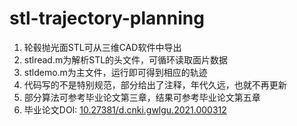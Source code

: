 # stl-trajectory-planning
1. 轮毂抛光面STL可从三维CAD软件中导出
2. stlread.m为解析STL的头文件，可循环读取面片数据
3. stldemo.m为主文件，运行即可得到相应的轨迹
4. 代码写的不是特别规范，部分给出了注释，年代久远，也就不再更新
5. 部分算法可参考毕业论文第三章，结果可参考毕业论文第五章
6. 毕业论文DOI: [10.27381/d.cnki.gwlgu.2021.000312](https://doi.org/10.27381/d.cnki.gwlgu.2021.000312)
